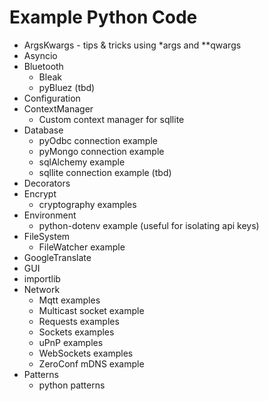 # Example Python Code

- ArgsKwargs - tips & tricks using *args and **qwargs
- Asyncio
- Bluetooth
  - Bleak
  - pyBluez (tbd)
- Configuration
- ContextManager
  - Custom context manager for sqllite
- Database
  - pyOdbc connection example
  - pyMongo connection example
  - sqlAlchemy example
  - sqllite connection example (tbd)
- Decorators
- Encrypt
  - cryptography examples
- Environment
  - python-dotenv example (useful for isolating api keys)
- FileSystem
  - FileWatcher example
- GoogleTranslate
- GUI
- importlib
- Network
  - Mqtt examples
  - Multicast socket example
  - Requests examples
  - Sockets examples
  - uPnP examples
  - WebSockets examples
  - ZeroConf mDNS example
- Patterns
  - python patterns
